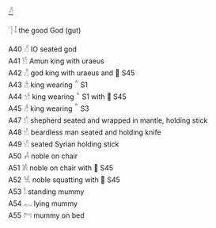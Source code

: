 [𓀯](𓀯)  

𓊹 𓄤		the good God (gut)  

A40	𓀭	IO		seated god  
A41	𓀮	Amun		king with uraeus  
A42	𓀯	god		king with uraeus and  S45  
A43	𓀲			king wearing  S1  
A44	𓀴			king wearing  S1 with  S45  
A45	𓀵			king wearing  S3  
A47	𓀸			shepherd seated and wrapped in mantle, holding stick  
A48	𓀹			beardless man seated and holding knife  
A49	𓀺			seated Syrian holding stick  
A50	𓀻			noble on chair  
A51	𓀼			noble on chair with  S45  
A52	𓀽			noble squatting with  S45  
A53	𓀾			standing mummy  
A54	𓀿			lying mummy  
A55	𓁀			mummy on bed  
